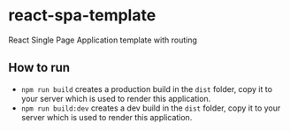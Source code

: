 # react-spa-template
React Single Page Application template with routing

## How to run
* `npm run build` creates a production build in the `dist` folder, copy it to your server which is used to render this application.
* `npm run build:dev` creates a dev build in the `dist` folder, copy it to your server which is used to render this application.